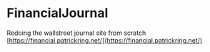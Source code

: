 # FinancialJournal
Redoing the wallstreet journal site from scratch
[https://financial.patrickring.net/](https://financial.patrickring.net/)
